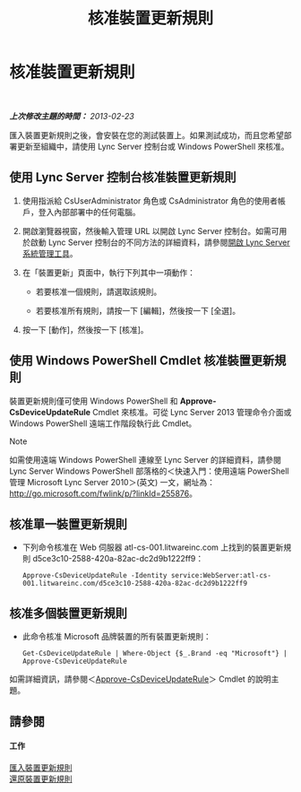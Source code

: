 ﻿---
title: 核准裝置更新規則
TOCTitle: 核准裝置更新規則
ms:assetid: 9dbb1c9a-be0f-4e13-9234-05501ab43ac5
ms:mtpsurl: https://technet.microsoft.com/zh-tw/library/JJ994053(v=OCS.15)
ms:contentKeyID: 52056197
ms.date: 08/24/2015
mtps_version: v=OCS.15
ms.translationtype: HT
---

# 核准裝置更新規則

 

_**上次修改主題的時間：** 2013-02-23_

匯入裝置更新規則之後，會安裝在您的測試裝置上。如果測試成功，而且您希望部署更新至組織中，請使用 Lync Server 控制台或 Windows PowerShell 來核准。

## 使用 Lync Server 控制台核准裝置更新規則

1.  使用指派給 CsUserAdministrator 角色或 CsAdministrator 角色的使用者帳戶，登入內部部署中的任何電腦。

2.  開啟瀏覽器視窗，然後輸入管理 URL 以開啟 Lync Server 控制台。如需可用於啟動 Lync Server 控制台的不同方法的詳細資料，請參閱[開啟 Lync Server 系統管理工具](lync-server-2013-open-lync-server-administrative-tools.md)。

3.  在「裝置更新」頁面中，執行下列其中一項動作：
    
      - 若要核准一個規則，請選取該規則。
    
      - 若要核准所有規則，請按一下 \[編輯\]，然後按一下 \[全選\]。

4.  按一下 \[動作\]，然後按一下 \[核准\]。

## 使用 Windows PowerShell Cmdlet 核准裝置更新規則

裝置更新規則僅可使用 Windows PowerShell 和 **Approve-CsDeviceUpdateRule** Cmdlet 來核准。可從 Lync Server 2013 管理命令介面或 Windows PowerShell 遠端工作階段執行此 Cmdlet。

> [!NOTE]  
> 如需使用遠端 Windows PowerShell 連線至 Lync Server 的詳細資料，請參閱 Lync Server Windows PowerShell 部落格的＜快速入門：使用遠端 PowerShell 管理 Microsoft Lync Server 2010＞(英文) 一文，網址為：<a href="http://go.microsoft.com/fwlink/p/?linkid=255876">http://go.microsoft.com/fwlink/p/?linkId=255876</a>。



## 核准單一裝置更新規則

  - 下列命令核准在 Web 伺服器 atl-cs-001.litwareinc.com 上找到的裝置更新規則 d5ce3c10-2588-420a-82ac-dc2d9b1222ff9：
    
        Approve-CsDeviceUpdateRule -Identity service:WebServer:atl-cs-001.litwareinc.com/d5ce3c10-2588-420a-82ac-dc2d9b1222ff9

## 核准多個裝置更新規則

  - 此命令核准 Microsoft 品牌裝置的所有裝置更新規則：
    
        Get-CsDeviceUpdateRule | Where-Object {$_.Brand -eq "Microsoft"} | Approve-CsDeviceUpdateRule

如需詳細資訊，請參閱＜[Approve-CsDeviceUpdateRule](https://docs.microsoft.com/en-us/powershell/module/skype/Approve-CsDeviceUpdateRule)＞ Cmdlet 的說明主題。

## 請參閱

#### 工作

[匯入裝置更新規則](lync-server-2013-import-device-update-rules.md)  
[還原裝置更新規則](lync-server-2013-restore-a-device-update-rule.md)

